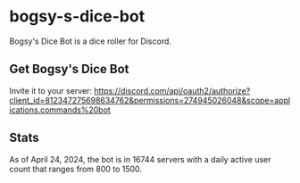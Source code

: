 # bogsy-s-dice-bot
Bogsy's Dice Bot is a dice roller for Discord.

## Get Bogsy's Dice Bot
Invite it to your server: https://discord.com/api/oauth2/authorize?client_id=812347275698634762&permissions=274945026048&scope=applications.commands%20bot

## Stats
As of April 24, 2024, the bot is in 16744 servers with a daily active user count that ranges from 800 to 1500.
